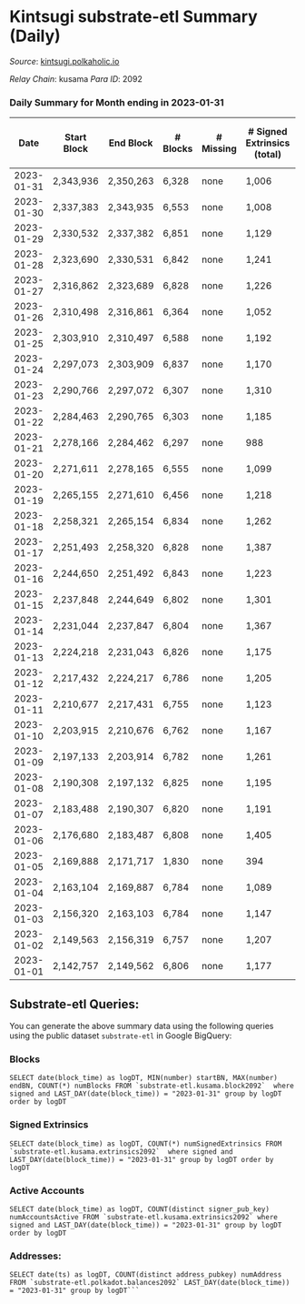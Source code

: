 # Kintsugi substrate-etl Summary (Daily)

_Source_: [kintsugi.polkaholic.io](https://kintsugi.polkaholic.io)

*Relay Chain*: kusama
*Para ID*: 2092



### Daily Summary for Month ending in 2023-01-31


| Date | Start Block | End Block | # Blocks | # Missing | # Signed Extrinsics (total) | # Active Accounts | # Addresses with Balances | # Events | # Transfers | # XCM Transfers In | # XCM Transfers Out |
| ---- | ----------- | --------- | -------- | --------- | --------------------------- | ----------------- | ------------------------- | -------- | ----------- | ------------------ | ------------------- |
| 2023-01-31 | 2,343,936 | 2,350,263 | 6,328 | none | 1,006 | 81 | 16,042 | 55,620 | 6,419 ($17,242.33) | 18 ($855.28) | 7 ($268.44) |
| 2023-01-30 | 2,337,383 | 2,343,935 | 6,553 | none | 1,008 | 80 | 16,039 | 57,429 | 6,635 ($42,065.85) | 15 ($1,497.05) | 18 ($30,023.06) |
| 2023-01-29 | 2,330,532 | 2,337,382 | 6,851 | none | 1,129 | 69 | 16,037 | 60,346 | 6,923 ($23,267.22) | 22 ($4,643.24) | 19 ($13,181.39) |
| 2023-01-28 | 2,323,690 | 2,330,531 | 6,842 | none | 1,241 | 51 | 16,033 | 60,579 | 6,899 ($5,113.63) | 13 ($325.39) | 5 ($98.76) |
| 2023-01-27 | 2,316,862 | 2,323,689 | 6,828 | none | 1,226 | 71 | 16,030 | 60,544 | 6,913 ($12,651.90) | 18 ($446.87) | 17 ($2,936.73) |
| 2023-01-26 | 2,310,498 | 2,316,861 | 6,364 | none | 1,052 | 67 | 16,026 | 55,994 | 6,424 ($10,634.80) | 10 ($50.39) | 6 ($135.55) |
| 2023-01-25 | 2,303,910 | 2,310,497 | 6,588 | none | 1,192 | 66 | 16,023 | 58,381 | 6,647 ($9,585.40) | 19 ($978.38) | 14 ($508.46) |
| 2023-01-24 | 2,297,073 | 2,303,909 | 6,837 | none | 1,170 | 94 | 16,023 | 60,773 | 7,034 ($62,745.24) | 49 ($3,412.46) | 38 ($2,812.71) |
| 2023-01-23 | 2,290,766 | 2,297,072 | 6,307 | none | 1,310 | 81 | 16,016 | 56,988 | 6,446 ($22,246.77) | 35 ($4,186.79) | 20 ($3,517.80) |
| 2023-01-22 | 2,284,463 | 2,290,765 | 6,303 | none | 1,185 | 63 | 16,011 | 56,204 | 6,372 ($9,320.97) | 9 ($214.76) | 5 ($8,798.91) |
| 2023-01-21 | 2,278,166 | 2,284,462 | 6,297 | none | 988 | 70 | 16,009 | 55,326 | 6,381 ($9,904.08) | 19 ($182.61) | 14 ($2,738.29) |
| 2023-01-20 | 2,271,611 | 2,278,165 | 6,555 | none | 1,099 | 59 | 16,004 | 57,797 | 6,620 ($8,401.22) | 21 ($4,719.60) | 20 ($2,132.29) |
| 2023-01-19 | 2,265,155 | 2,271,610 | 6,456 | none | 1,218 | 70 | 16,002 | 57,801 | 6,548 ($9,489.78) | 30 ($3,214.91) | 26 ($3,555.92) |
| 2023-01-18 | 2,258,321 | 2,265,154 | 6,834 | none | 1,262 | 82 | 16,000 | 61,109 | 6,960 ($19,268.87) | 63 ($3,720.59) | 62 ($14,948.12) |
| 2023-01-17 | 2,251,493 | 2,258,320 | 6,828 | none | 1,387 | 77 | 15,991 | 61,807 | 6,968 ($19,243.36) | 57 ($17,110.78) | 58 ($13,243.22) |
| 2023-01-16 | 2,244,650 | 2,251,492 | 6,843 | none | 1,223 | 83 | 15,986 | 60,667 | 6,959 ($29,467.28) | 24 ($2,031.98) | 32 ($7,481.78) |
| 2023-01-15 | 2,237,848 | 2,244,649 | 6,802 | none | 1,301 | 82 | 15,979 | 60,792 | 6,929 ($14,527.93) | 30 ($2,693.12) | 52 ($9,674.45) |
| 2023-01-14 | 2,231,044 | 2,237,847 | 6,804 | none | 1,367 | 71 | 15,977 | 61,007 | 6,925 ($15,125.47) | 15 ($1,040.70) | 30 ($924.55) |
| 2023-01-13 | 2,224,218 | 2,231,043 | 6,826 | none | 1,175 | 53 | 15,969 | 60,410 | 6,920 ($6,266.40) | 34 ($19,849.11) | 51 ($31,833.29) |
| 2023-01-12 | 2,217,432 | 2,224,217 | 6,786 | none | 1,205 | 71 | 15,966 | 60,086 | 6,874 ($43,124.05) | 25 ($1,120.47) | 19 ($5,403.38) |
| 2023-01-11 | 2,210,677 | 2,217,431 | 6,755 | none | 1,123 | 74 | 15,960 | 59,506 | 6,848 ($17,162.96) | 22 ($2,216.28) | 25 ($1,943.35) |
| 2023-01-10 | 2,203,915 | 2,210,676 | 6,762 | none | 1,167 | 66 | 15,953 | 59,720 | 6,833 ($17,093.19) | 24 ($1,195.71) | 29 ($3,916.90) |
| 2023-01-09 | 2,197,133 | 2,203,914 | 6,782 | none | 1,261 | 68 | 15,950 | 60,211 | 6,869 ($224,658) | 22 ($1,096.95) | 29 ($985.89) |
| 2023-01-08 | 2,190,308 | 2,197,132 | 6,825 | none | 1,195 | 59 | 15,949 | 60,253 | 6,885 ($2,921.29) | 15 ($402.93) | 11 ($282.21) |
| 2023-01-07 | 2,183,488 | 2,190,307 | 6,820 | none | 1,191 | 73 | 15,944 | 60,186 | 6,886 ($6,454.20) | 7 ($357.57) | 9 ($507.10) |
| 2023-01-06 | 2,176,680 | 2,183,487 | 6,808 | none | 1,405 | 54 | 15,942 | 61,031 | 6,872 ($7,512.30) | 6 ($171.70) | 7 ($1,210.77) |
| 2023-01-05 | 2,169,888 | 2,171,717 | 1,830 | none | 394 | 24 | 15,939 | 16,453 | 1,841 ($865.03) | 10 ($1,797.17) | 12 ($394.54) |
| 2023-01-04 | 2,163,104 | 2,169,887 | 6,784 | none | 1,089 | 66 | 15,936 | 59,526 | 6,861 ($14,391.96) | 12 ($181.03) | 21 ($4,937.20) |
| 2023-01-03 | 2,156,320 | 2,163,103 | 6,784 | none | 1,147 | 47 | 15,931 | 59,723 | 6,830 ($2,973.81) | 11 ($4,125.78) | 9 ($459.83) |
| 2023-01-02 | 2,149,563 | 2,156,319 | 6,757 | none | 1,207 | 65 | 15,931 | 59,858 | 6,818 ($4,705.65) | 5 ($3,542.53) | 8 ($172.83) |
| 2023-01-01 | 2,142,757 | 2,149,562 | 6,806 | none | 1,177 | 40 | 15,930 | 60,288 | 6,901 ($4,735.81) | 36 ($1,265.31) | 49 ($1,105.14) |

## Substrate-etl Queries:
You can generate the above summary data using the following queries using the public dataset `substrate-etl` in Google BigQuery:


### Blocks
```
SELECT date(block_time) as logDT, MIN(number) startBN, MAX(number) endBN, COUNT(*) numBlocks FROM `substrate-etl.kusama.block2092`  where signed and LAST_DAY(date(block_time)) = "2023-01-31" group by logDT order by logDT
```


### Signed Extrinsics
```
SELECT date(block_time) as logDT, COUNT(*) numSignedExtrinsics FROM `substrate-etl.kusama.extrinsics2092`  where signed and LAST_DAY(date(block_time)) = "2023-01-31" group by logDT order by logDT
```


### Active Accounts
```
SELECT date(block_time) as logDT, COUNT(distinct signer_pub_key) numAccountsActive FROM `substrate-etl.kusama.extrinsics2092` where signed and LAST_DAY(date(block_time)) = "2023-01-31" group by logDT order by logDT
```


### Addresses:
```
SELECT date(ts) as logDT, COUNT(distinct address_pubkey) numAddress FROM `substrate-etl.polkadot.balances2092` LAST_DAY(date(block_time)) = "2023-01-31" group by logDT```

